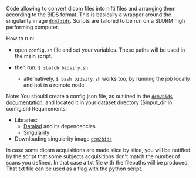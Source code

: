 Code allowing to convert dicom files into nifti files and arranging them according to the BIDS format. This is basically a wrapper around the singularity image [```dcm2bids```](https://unfmontreal.github.io/Dcm2Bids/3.2.0/). 
Scripts are tailored to be run on a SLURM high performing computer.

How to run:

- open ```config.sh``` file and set your variables. These paths will be used in the main script.

- then run: ```$ sbatch bidsify.sh```
  - alternatively, ```$ bash bidsify.sh``` works too, by running the job locally and not in a remote node

Note:
You should create a config.json file, as outlined in the [```dcm2bids``` documentation](https://unfmontreal.github.io/Dcm2Bids/3.2.0/how-to/create-config-file/), and located it in your dataset directory ($input_dir in config.sh)
Requirements:
- Libraries:
  - [Datalad](https://github.com/datalad) and its dependencies 
  - [Singularity](https://docs.sylabs.io/guides/3.0/user-guide/installation.html)
- Downloading singularity image [```dcm2bids```](https://unfmontreal.github.io/Dcm2Bids/3.0.1/get-started/install/#containers)

In case some dicom acquisitions are made slice by slice, you will be notified by the script that some subjects acquisitions don't match the number of scans you defined. In that case a txt file with the filepaths will be produced. That txt file can be used as a flag with the python script.
